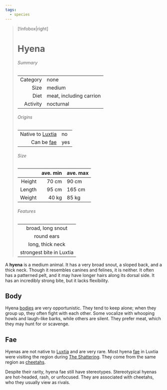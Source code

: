 ```yaml
---
tags:
  - species
---
```

> [!infobox|right]
> # Hyena
> ###### Summary
> |  |  |
> | ---: | ---- |
> | Category | none |
> | Size | medium |
> | Diet | meat, including carrion |
> | Activity | nocturnal |
> ###### Origins
> |  |  |
> | ---: | ---- |
> | Native to [Luxtia](<../../Locations/Luxtia.md>) | no |
> | Can be [fae](<../Fae.md>) | yes |
> ###### Size
> |   | ave. min | ave. max |
> | ---: | ---: | :--- |
> | Height | 70 cm | 90 cm |
> | Length | 95 cm | 165 cm |
> | Weight | 40 kg | 85 kg |
> ###### Features
> |  |
> | :--: |
> | broad, long snout |
> | round ears |
> | long, thick neck |
> | strongest bite in Luxtia |

A **hyena** is a medium animal. It has a very broad snout, a sloped back, and a thick neck. Though it resembles canines and felines, it is neither. It often has a patterned pelt, and it may have longer hairs along its dorsal side. It has an incredibly strong bite, but it lacks flexibility.

## Body
Hyena [bodies](<../Body.md>) are very opportunistic. They tend to keep alone; when they group up, they often fight with each other. Some vocalize with whooping howls and laugh-like barks, while others are silent. They prefer meat, which they may hunt for or scavenge.

## Fae
Hyenas are not native to [Luxtia](<../../Locations/Luxtia.md>) and are very rare. Most hyena [fae](<../Fae.md>) in Luxtia were visiting the region during [The Shattering](<../../Events/The Shattering.md>). They come from the same region as [cheetahs](<./Cheetah.md>).

Despite their rarity, hyena fae still have stereotypes. Stereotypical hyenas are hot-headed, rash, or unfocused. They are associated with cheetahs, who they usually view as rivals.
